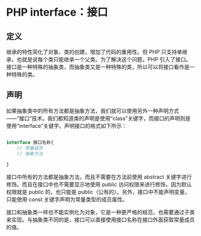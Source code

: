 # PHP interface：接口

## 定义

继承的特性简化了对象、类的创建，增加了代码的重用性。但 PHP 只支持单继承，也就是说每个类只能继承一个父类。为了解决这个问题，PHP 引入了接口。接口是一种特殊的抽象类，而抽象类又是一种特殊的类，所以可以将接口看作是一种特殊的类。

## 声明

如果抽象类中的所有方法都是抽象方法，我们就可以使用另外一种声明方式——“接口”技术。我们都知道类的声明是使用“class”关键字，而接口的声明则是使用“interface”关键字。声明接口的格式如下所示：

``` php

interface 接口名称{
    // 常量成员
    // 抽象方法
    
}

```


接口中所有的方法都是抽象方法，而且不需要在方法前使用 abstract 关键字进行修饰。而且在接口中也不需要显示地使用 public 访问权限来进行修饰，因为默认权限就是 public 的，也只能是 public（公有的）。另外，接口中不能声明变量，只能使用 const 关键字声明为常量类型的成员属性。

接口和抽象类一样也不能实例化为对象，它是一种更严格的规范，也需要通过子类来实现。与抽象类不同的是，接口可以直接使用接口名称在接口外面获取常量成员的值。


